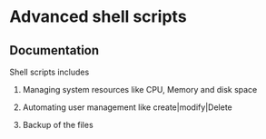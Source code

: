 
# Advanced shell scripts




## Documentation

Shell scripts includes

1. Managing system resources like CPU, Memory and disk space

2. Automating user management like create|modify|Delete

3. Backup of the files 
